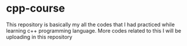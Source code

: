 # cpp-course
This repository is basically my all the codes that I had practiced while learning c++ programming language. More codes related to this I will be uploading in this repository
